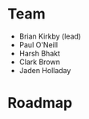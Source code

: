 <!-- TITLE: Host -->
<!-- SUBTITLE: Host team home page -->

# Team
* Brian Kirkby (lead)
* Paul O'Neill
* Harsh Bhakt
* Clark Brown
* Jaden Holladay

# Roadmap